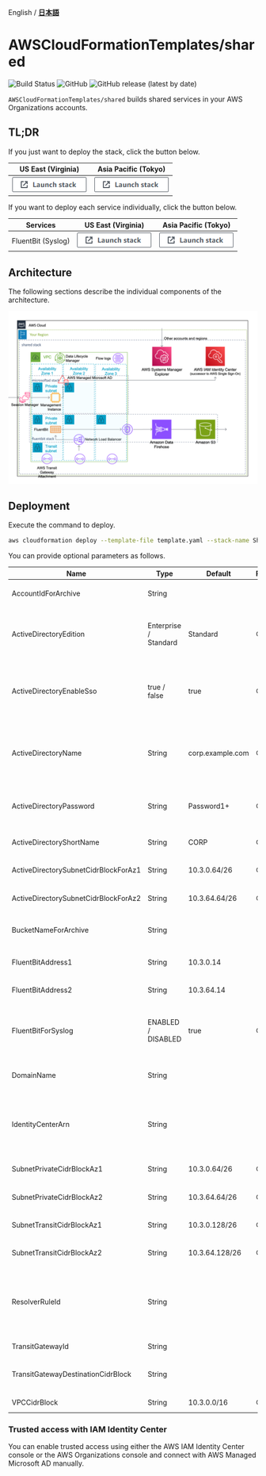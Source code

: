 English / [**日本語**](README_JP.md)

# AWSCloudFormationTemplates/shared
![Build Status](https://codebuild.ap-northeast-1.amazonaws.com/badges?uuid=eyJlbmNyeXB0ZWREYXRhIjoiZ3Z5MUkzdXRFcEtqM25ST0lZdW93ZVBKTnRXTk1WRGFUNkk2MzFpVERGNHp1dHU2RDNReU5IUlAvTitlRGgxNE03N3Y4ejZFaTNDVmpXdDZDK1pjRUFBPSIsIml2UGFyYW1ldGVyU3BlYyI6IllkWXQ5VVNaWE9QSnZkN3EiLCJtYXRlcmlhbFNldFNlcmlhbCI6MX0%3D&branch=main)
![GitHub](https://img.shields.io/github/license/eijikominami/aws-cloudformation-templates)
![GitHub release (latest by date)](https://img.shields.io/github/v/release/eijikominami/aws-cloudformation-templates)
 
``AWSCloudFormationTemplates/shared`` builds shared services in your AWS Organizations accounts.

## TL;DR

If you just want to deploy the stack, click the button below.

| US East (Virginia) | Asia Pacific (Tokyo) |
| --- | --- |
| [![cloudformation-launch-stack](../images/cloudformation-launch-stack.png)](https://console.aws.amazon.com/cloudformation/home?region=us-east-1#/stacks/create/review?stackName=SharedServices&templateURL=https://eijikominami.s3-ap-northeast-1.amazonaws.com/aws-cloudformation-templates/shared/template.yaml) | [![cloudformation-launch-stack](../images/cloudformation-launch-stack.png)](https://console.aws.amazon.com/cloudformation/home?region=ap-northeast-1#/stacks/create/review?stackName=SharedServices&templateURL=https://eijikominami.s3-ap-northeast-1.amazonaws.com/aws-cloudformation-templates/shared/template.yaml) |

If you want to deploy each service individually, click the button below.

| Services | US East (Virginia) | Asia Pacific (Tokyo) |
| --- | --- | --- |
| FluentBit (Syslog) | [![cloudformation-launch-stack](../images/cloudformation-launch-stack.png)](https://console.aws.amazon.com/cloudformation/home?region=us-east-1#/stacks/create/review?stackName=FluentBit&templateURL=https://eijikominami.s3-ap-northeast-1.amazonaws.com/aws-cloudformation-templates/shared/fluentbit.yaml)  | [![cloudformation-launch-stack](../images/cloudformation-launch-stack.png)](https://console.aws.amazon.com/cloudformation/home?region=ap-northeast-1#/stacks/create/review?stackName=FluentBit&templateURL=https://eijikominami.s3-ap-northeast-1.amazonaws.com/aws-cloudformation-templates/shared/fluentbit.yaml) |

## Architecture

The following sections describe the individual components of the architecture.

![](../images/architecture-shared.png)

## Deployment

Execute the command to deploy.

```bash
aws cloudformation deploy --template-file template.yaml --stack-name SharedServices --capabilities CAPABILITY_NAMED_IAM CAPABILITY_AUTO_EXPAND
```

You can provide optional parameters as follows.

| Name | Type | Default | Required | Details |  
| --- | --- | --- | --- | --- |
| AccountIdForArchive | String | | | The AWS account id for log archive |
| ActiveDirectoryEdition | Enterprise / Standard | Standard | ○ | The edition of AWS Directory Service for Microsoft Active Directory |
| ActiveDirectoryEnableSso | true / false | true | ○ | Whether to enable single sign-on for a Microsoft Active Directory in AWS |
| ActiveDirectoryName | String | corp.example.com | ○ | The fully qualified domain name for the AWS Managed Microsoft AD directory |
| ActiveDirectoryPassword | String | Password1+ | ○ | The password for the default administrative user named Admin |
| ActiveDirectoryShortName | String | CORP | ○ | The NetBIOS name for your domain |
| ActiveDirectorySubnetCidrBlockForAz1 | String | 10.3.0.64/26 | ○ | The public subnet CIDR block at AZ1 |
| ActiveDirectorySubnetCidrBlockForAz2 | String | 10.3.64.64/26 | ○ | The public subnet CIDR block at AZ2 |
| BucketNameForArchive | String | | | The Amazon S3 bucket name for log archive |
| FluentBitAddress1 | String | 10.3.0.14 | | The private IPv4 address for FluentBit |
| FluentBitAddress2 | String | 10.3.64.14 | | The private IPv4 address for FluentBit |
| FluentBitForSyslog | ENABLED / DISABLED | true | ○ | Whether to enable FluentBit for collecting syslog format logs |
| DomainName | String | | | The private domain name which this VPC has |
| IdentityCenterArn | String | | | The ARN of the IAM Identity Center instance under which the operation will be executed |
| SubnetPrivateCidrBlockAz1 | String | 10.3.0.64/26 | ○ | The private subnet CIDR block at AZ1 |
| SubnetPrivateCidrBlockAz2 | String | 10.3.64.64/26 | ○ | The private subnet CIDR block at AZ2 |
| SubnetTransitCidrBlockAz1 | String | 10.3.0.128/26 | ○ | The transit subnet CIDR block at AZ1 |
| SubnetTransitCidrBlockAz2 | String | 10.3.64.128/26 | ○ | The transit subnet CIDR block at AZ2 |
| ResolverRuleId | String | | | The ID of the Resolver rule that you associated with the VPC that is specified by VPCId |
| TransitGatewayId | String | | | The ID of a transit gateway |
| TransitGatewayDestinationCidrBlock | String | | | The IPv4 CIDR block forward to TransitGateway |
| VPCCidrBlock | String | 10.3.0.0/16 | ○ | The VPC CIDR block |

### Trusted access with IAM Identity Center

You can enable trusted access using either the AWS IAM Identity Center console or the AWS Organizations console and connect with AWS Managed Microsoft AD manually.
